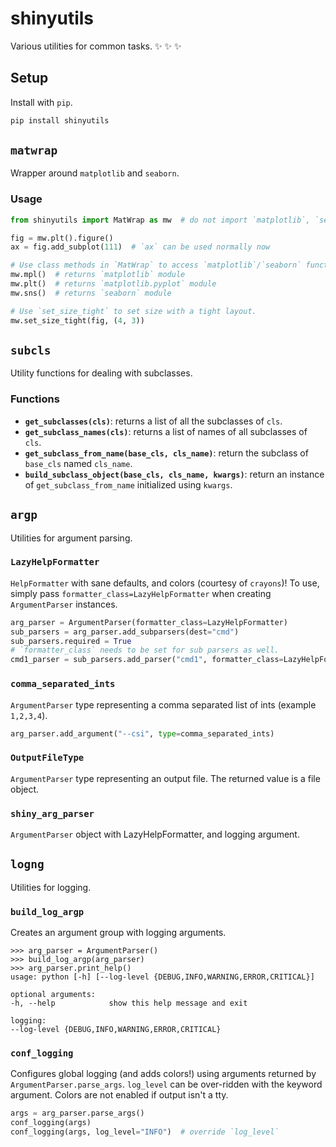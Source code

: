 # shinyutils
Various utilities for common tasks. :sparkles: :sparkles: :sparkles:

## Setup
Install with `pip`.

```bash
pip install shinyutils
```

## `matwrap`
Wrapper around `matplotlib` and `seaborn`.
### Usage
```python
from shinyutils import MatWrap as mw  # do not import `matplotlib`, `seaborn`

fig = mw.plt().figure()
ax = fig.add_subplot(111)  # `ax` can be used normally now

# Use class methods in `MatWrap` to access `matplotlib`/`seaborn` functions.
mw.mpl()  # returns `matplotlib` module
mw.plt()  # returns `matplotlib.pyplot` module
mw.sns()  # returns `seaborn` module

# Use `set_size_tight` to set size with a tight layout.
mw.set_size_tight(fig, (4, 3))
```

## `subcls`
Utility functions for dealing with subclasses.
### Functions
* __`get_subclasses(cls)`__: returns a list of all the subclasses of `cls`.
* __`get_subclass_names(cls)`__: returns a list of names of all subclasses of `cls`.
* __`get_subclass_from_name(base_cls, cls_name)`__: return the subclass of `base_cls` named `cls_name`.
* __`build_subclass_object(base_cls, cls_name, kwargs)`__: return an instance of `get_subclass_from_name` initialized using `kwargs`.

## `argp`
Utilities for argument parsing.
### `LazyHelpFormatter`
`HelpFormatter` with sane defaults, and colors (courtesy of `crayons`)! To use, simply pass `formatter_class=LazyHelpFormatter` when creating `ArgumentParser` instances.

```python
arg_parser = ArgumentParser(formatter_class=LazyHelpFormatter)
sub_parsers = arg_parser.add_subparsers(dest="cmd")
sub_parsers.required = True
# `formatter_class` needs to be set for sub parsers as well.
cmd1_parser = sub_parsers.add_parser("cmd1", formatter_class=LazyHelpFormatter)
```

### `comma_separated_ints`
`ArgumentParser` type representing a comma separated list of ints (example `1,2,3,4`).
```python    
arg_parser.add_argument("--csi", type=comma_separated_ints)
```

### `OutputFileType`
`ArgumentParser` type representing an output file. The returned value is a file object.

### `shiny_arg_parser`
`ArgumentParser` object with LazyHelpFormatter, and logging argument.

## `logng`
Utilities for logging.
### `build_log_argp`
Creates an argument group with logging arguments.
```
>>> arg_parser = ArgumentParser()
>>> build_log_argp(arg_parser)
>>> arg_parser.print_help()
usage: python [-h] [--log-level {DEBUG,INFO,WARNING,ERROR,CRITICAL}]

optional arguments:
-h, --help            show this help message and exit

logging:
--log-level {DEBUG,INFO,WARNING,ERROR,CRITICAL}
```

### `conf_logging`
Configures global logging (and adds colors!) using arguments returned by `ArgumentParser.parse_args`. `log_level` can be over-ridden with the keyword argument. Colors are not enabled if output isn't a tty.
```python
args = arg_parser.parse_args()
conf_logging(args)
conf_logging(args, log_level="INFO")  # override `log_level`
```
